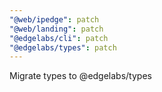 ```yaml
---
"@web/ipedge": patch
"@web/landing": patch
"@edgelabs/cli": patch
"@edgelabs/types": patch
---
```


Migrate types to @edgelabs/types
